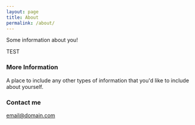 ```yaml
---
layout: page
title: About
permalink: /about/
---
```


Some information about you!

TEST

### More Information

A place to include any other types of information that you'd like to include about yourself.

### Contact me

[email@domain.com](mailto:email@domain.com)
